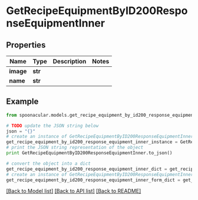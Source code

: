 # GetRecipeEquipmentByID200ResponseEquipmentInner


## Properties

Name | Type | Description | Notes
------------ | ------------- | ------------- | -------------
**image** | **str** |  | 
**name** | **str** |  | 

## Example

```python
from spoonacular.models.get_recipe_equipment_by_id200_response_equipment_inner import GetRecipeEquipmentByID200ResponseEquipmentInner

# TODO update the JSON string below
json = "{}"
# create an instance of GetRecipeEquipmentByID200ResponseEquipmentInner from a JSON string
get_recipe_equipment_by_id200_response_equipment_inner_instance = GetRecipeEquipmentByID200ResponseEquipmentInner.from_json(json)
# print the JSON string representation of the object
print GetRecipeEquipmentByID200ResponseEquipmentInner.to_json()

# convert the object into a dict
get_recipe_equipment_by_id200_response_equipment_inner_dict = get_recipe_equipment_by_id200_response_equipment_inner_instance.to_dict()
# create an instance of GetRecipeEquipmentByID200ResponseEquipmentInner from a dict
get_recipe_equipment_by_id200_response_equipment_inner_form_dict = get_recipe_equipment_by_id200_response_equipment_inner.from_dict(get_recipe_equipment_by_id200_response_equipment_inner_dict)
```
[[Back to Model list]](../README.md#documentation-for-models) [[Back to API list]](../README.md#documentation-for-api-endpoints) [[Back to README]](../README.md)


